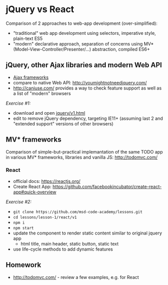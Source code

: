 # jQuery vs React

Comparison of 2 approaches to web-app development (over-simplified):
* "traditional" web app development using selectors, imperative style, plain-text ES5
* "modern" declarative approach, separation of concerns using MV* (Model-View-Controller/Presenter/...) abstraction,
  compiled ES6+

## jQuery, other Ajax libraries and modern Web API
* [Ajax frameworks](https://en.wikipedia.org/wiki/List_of_Ajax_frameworks#JavaScript) 
* compare to native Web API: http://youmightnotneedjquery.com/
* http://caniuse.com/ provides a way to check feature support as well as a list of "modern" browsers

_Exercise #1:_
* download and open [jquery/v1.html](jquery/v1.html)
* edit to remove jQuery dependency, targeting IE11+ (assuming last 2 and "extended support" versions of other browsers)


## MV* frameworks

Comparison of simple-but-practical implemantation of the same TODO app in various MV* frameworks, libraries
and vanilla JS: http://todomvc.com/

### React

* official docs: https://reactjs.org/
* Create React App: https://github.com/facebookincubator/create-react-app#quick-overview

_Exercise #2:_
* `git clone https://github.com/msd-code-academy/lessons.git`
* `cd lessons/lesson-1/react/v1`
* `npm i`
* `npm start`
* update the component to render static content similar to original jquery app
    * html title, main header, static button, static text
* use life-cycle methods to add dynamic features 


## Homework

* http://todomvc.com/ - review a few examples, e.g. for React
